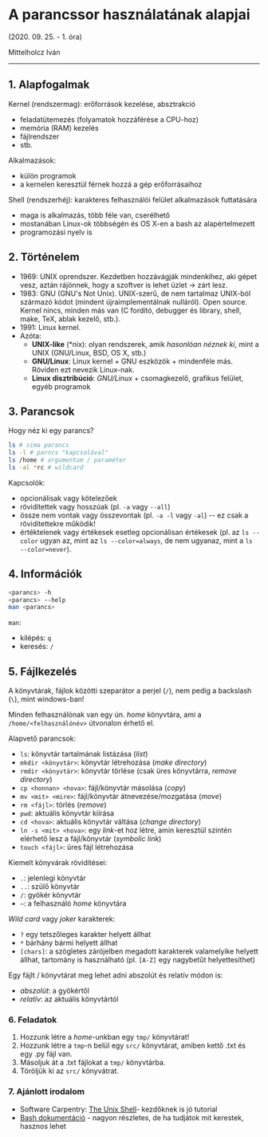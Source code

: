 # A parancssor használatának alapjai

(2020. 09. 25. - 1. óra)

Mittelholcz Iván

---

## 1. Alapfogalmak

Kernel (rendszermag): erőforrások kezelése, absztrakció

- feladatütemezés (folyamatok hozzáférése a CPU-hoz)
- memória (RAM) kezelés
- fájlrendszer
- stb.

Alkalmazások:

- külön programok
- a kernelen keresztül férnek hozzá a gép erőforrásaihoz

Shell (rendszerhéj): karakteres felhasználói felület alkalmazások futtatására

- maga is alkalmazás, több féle van, cserélhető
- mostanában Linux-ok többségén és OS X-en a bash az alapértelmezett
- programozási nyelv is

## 2. Történelem

- 1969: UNIX oprendszer. Kezdetben hozzávágják mindenkihez, aki gépet vesz, aztán rájönnek, hogy a szoftver is lehet üzlet → zárt lesz.
- 1983: GNU (GNU's Not Unix). UNIX-szerű, de nem tartalmaz UNIX-ból származó kódot (mindent újraimplementálnak nulláról). Open source. Kernel nincs, minden más van (C fordító, debugger és library, shell, make, TeX, ablak kezelő, stb.).
- 1991: Linux kernel.
- Azóta:
  - __UNIX-like__ (*nix): olyan rendszerek, amik *hasonlóan néznek ki*, mint a UNIX (GNU/Linux, BSD, OS X, stb.)
  - __GNU/Linux__: Linux kernel + GNU eszközök + mindenféle más. Röviden ezt nevezik Linux-nak.
  - __Linux disztribúció__: *GNU/Linux* + csomagkezelő, grafikus felület, egyéb programok

## 3. Parancsok

Hogy néz ki egy parancs?

```sh
ls # sima parancs
ls -l # parncs "kapcsolóval"
ls /home # argumentum / paraméter
ls -al *rc # wildcard
```

Kapcsolók:

- opcionálisak vagy kötelezőek
- rövidítettek vagy hosszúak (pl. `-a` vagy `--all`)
- össze nem vontak vagy összevontak (pl. `-a -l` vagy `-al`) -- ez csak a rövidítettekre működik!
- értéktelenek vagy értékesek esetleg opcionálisan értékesek (pl. az `ls --color` ugyan az, mint az `ls --color=always`, de nem ugyanaz, mint a `ls --color=never`).

## 4. Információk

```sh
<parancs> -h
<parancs> --help
man <parancs>
```

`man`:

- kilépés: `q`
- keresés: `/`

## 5. Fájlkezelés

A könyvtárak, fájlok közötti szeparátor a perjel (`/`), nem pedig a backslash (`\`), mint windows-ban!

Minden felhasználónak van egy ún. *home* könyvtára, ami a `/home/<felhasználónév>` útvonalon érhető el.

Alapvető parancsok:

- `ls`: könyvtár tartalmának listázása (*list*)
- `mkdir <könyvtár>`: könyvtár létrehozása (*make directory*)
- `rmdir <könyvtár>`: könyvtár törlése (csak üres könyvtárra, *remove directory*)
- `cp <honnan> <hova>`: fájl/könyvtár másolása (*copy*)
- `mv <mit> <mire>`: fájl/könyvtár átnevezése/mozgatása (*move*)
- `rm <fájl>`: törlés (*remove*)
- `pwd`: aktuális könyvtár kiírása
- `cd <hova>`: aktuális könyvtár váltása (*change directory*)
- `ln -s <mit> <hova>`: egy *link*-et hoz létre, amin keresztül szintén elérhető lesz a fájl/könyvtár (*symbolic link*)
- `touch <fájl>`: üres fájl létrehozása

Kiemelt könyvárak rövidítései:

- `.`: jelenlegi könyvtár
- `..`: szülő könyvtár
- `/`: gyökér könyvtár
- `~`: a felhasználó *home* könyvtára

*Wild card* vagy *joker* karakterek:

- `?` egy tetszőleges karakter helyett állhat
- `*` bárhány bármi helyett állhat
- `[chars]`: a szögletes zárójelben megadott karakterek valamelyike helyett állhat, tartomány is használható (pl. `[A-Z]` egy nagybetűt helyettesíthet)

Egy fájlt / könyvtárat meg lehet adni abszolút és relatív módon is:

- *abszolút*: a gyökértől
- *relatív*: az aktuális könyvtártól

### 6. Feladatok

1. Hozzunk létre a *home*-unkban egy `tmp/` könyvtárat!
1. Hozzunk létre a `tmp`-n belül egy `src/` könyvtárat, amiben kettő .txt és egy .py fájl van.
1. Másoljuk át a .txt fájlokat a `tmp/` könyvtárba.
1. Töröljük ki az `src/` könyvátrat.


### 7. Ajánlott irodalom

- Software Carpentry: [The Unix Shell](http://swcarpentry.github.io/shell-novice/)- kezdőknek is jó tutorial
- [Bash dokumentáció](https://www.gnu.org/software/bash/manual/) - nagyon részletes, de ha tudjátok mit kerestek, hasznos lehet
